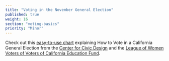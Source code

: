 ```yaml
---
title: "Voting in the November General Election"
published: true
weight: 16
section: "voting-basics"
priority: "Minor"
---
```


Check out this [easy-to-use chart](https://drive.google.com/file/d/180MYhsO3Dpf-WkNqSx2axNL8kNgdpGVk/view?usp=sharing) explaining How to Vote in a California General Election from the [Center for Civic Design](http://civicdesign.org/) and the [League of Women Voters of Voters of California Education Fund](https://cavotes.org/). 
 
